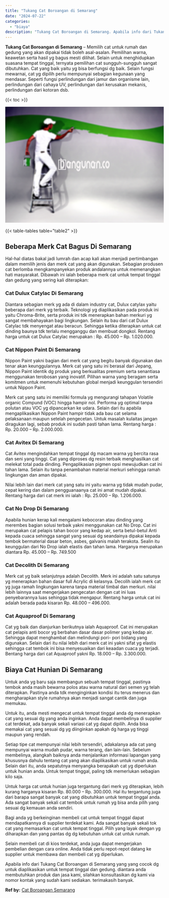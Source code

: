 ```yaml
---
title: "Tukang Cat Boroangan di Semarang"
date: "2024-07-22"
categories: 
  - "biaya"
description: "Tukang Cat Boroangan di Semarang. Apabila info dari Tukang Cat Boroangan di Semarang yang yang cocok dg untuk diaplikasikan untuk tempat tinggal dan gedung...."
---
```


**Tukang Cat Boroangan di Semarang** – Memilih cat untuk rumah dan gedung yang akan dipakai tidak boleh asal-asalan. Pemilihan warna, keawetan serta hasil yg bagus mesti dilihat. Selain untuk menghidupkan suasana tempat tinggal, ternyata pemilihan cat sungguh-sungguh sangat dibutuhkan. Cat yang baik yaitu yg bisa berfungsi dg baik. Selain fungsi mewarnai, cat yg dipilih perlu mempunyai sebagian kegunaan yang mendasar. Seperti fungsi perlindungan dari jamur dan organisme lain, perlindungan dari cahaya UV, perlindungan dari kerusakan mekanis, perlindungan dari kotoran dsb.

{{< toc >}}

![Tukang Cat Boroangan di Semarang](/images/jasa-cat-murah15.png)

{{< table-tables table="table2" >}}

## Beberapa Merk Cat Bagus Di Semarang

Hal-hal diatas bakal jadi lumrah dan acap kali akan menjadi pertimbangan dalam memilih jenis dan merk cat yang akan digunakan. Sebagian produsen cat berlomba mengkampanyekan produk andalannya untuk memenangkan hati masyarakat. Dibawah ini ialah beberapa merk cat untuk tempat tinggal dan gedung yang sering kali diterapkan:

### Cat Dulux Catylac Di Semarang

Diantara sebagian merk yg ada di dalam industry cat, Dulux catylax yaitu beberapa dari merk yg terbaik. Teknologi yg diaplikasikan pada produk ini yaitu Chroma-Brite, serta produk ini tdk menerapkan bahan merkuri yg sangat membahayakan bagi lingkungan. Selain itu bau dari cat Dulux Catylac tdk menyengat atau beracun. Sehingga ketika diterapkan untuk cat dinding baunya tdk terlalu mengganggu dan membuat dongkol. Rentang harga untuk cat Dulux Catylac merupakan : Rp. 45.000 – Rp. 1.020.000.

### Cat Nippon Paint Di Semarang

Nippon Paint yakni bagian dari merk cat yang begitu banyak digunakan dan tenar akan keunggulannya. Merk cat yang satu ini berasal dari Jepang, Nippon Paint identik dg produk yang berkualitas premium serta senantiasa menggunakan terobosan yang inovatif. Pilihan warna yang beragam serta komitmen untuk memenuhi kebutuhan global menjadi keunggulan tersendiri untuk Nippon Paint.

Merk cat yang satu ini memiliki formula yg mengurangi tahapan Volatile organic Compund (VOC) hingga hampir nol. Performa yg optimal tanpa polutan atau VOC yg dipancarkan ke udara. Selain dari itu apabila mengaplikasikan Nippon Paint hampir tidak ada bau cat selama pelaksanaan maupun setelah pengecetan. Untuk masalah kulaitas jangan diragukan lagi, sebab produk ini sudah pasti tahan lama. Rentang harga : Rp. 20.000 – Rp. 2.000.000.

### Cat Avitex Di Semarang

Cat Avitex mengindahkan tempat tinggal dg macam warna yg bercita rasa dan seni yang tinggi. Cat yang diproses dg resin terbaik menghasilkan cat melekat total pada dinding. Pengaplikasian pigmen opsi mewujudkan cat ini tahan lama. Selain itu tanpa penambahan material merkuri sehingga ramah lingkungan dan aman dipakai.

Nilai lebih lain dari merk cat yang satu ini yaitu warna yg tidak mudah pudar, cepat kering dan dalam pengguanaanya cat ini amat mudah dipakai. Rentang harga dari cat merk ini ialah : Rp. 25.000 – Rp. 1.206.000.

### Cat No Drop Di Semarang

Apabila hunian kerap kali mengalami kebocoran atau dinding yang merembes bagian solusi terbaik yakni menggunakan cat No Drop. Cat ini merupakan cat pelapis tahan bocor yang kedap air, serta betul-betul Anti kepada cuaca sehingga sangat yang sesuai dg seandainya dipakai kepada tembok bermaterial dasar beton, asbes, galvanis malah terakota. Sealin itu keunggulan dari No Drop ialah elastis dan tahan lama. Harganya merupakan diantara Rp. 45.000 – Rp. 749.500

### Cat Decolith Di Semarang

Merk cat yg baik selanjutnya adalah Decolith. Merk ini adalah satu satunya yg menerapkan bahan dasar full Acrylic di kelasnya. Decolih ialah merk cat yg juga ramah lingkungan karena tanpa material timbal dan merkuri. nilai lebih lainnya saat mengerjakan pengecatan dengan cat ini luas penyebarannya luas sehingga tidak mengapur. Rentang harga untuk cat ini adalah berada pada kisaran Rp. 48.000 – 496.000.

### Cat Aquaproof Di Semarang

Cat yg baik dan dianjurkan berikutnya ialah Aquaproof. Cat ini merupakan cat pelapis anti bocor yg berbahan dasar dasar polimer yang kedap air. Sehingga dapat menghambat dan melindungi pori- pori bidang yang digunakan. Selain dari itu nilai lebih dari merk cat ini yakni sifat yg elastis sehingga cat tembok ini bisa menyesuaikan dari keaadan cuaca yg terjadi. Bentang harga dari cat Aquaproof yakni Rp. 18.000 – Rp. 3.300.000.

## Biaya Cat Hunian Di Semarang

Untuk anda yg baru saja membangun sebuah tempat tinggal, pastinya tembok anda masih bewarna polos atau warna natural dari semen yg telah diterapkan. Pastinya anda tdk menginginkan kondisi itu terus menerus dan mengharapkan style rumahnya akan menjadi sangat cantik dan juga memukau.

Untuk itu, anda mesti mengecat untuk tempat tinggal anda dg menerapkan cat yang sesuai dg yang anda inginkan. Anda dapat membelinya di supplier cat terdekat, ada banyak sekali variasi cat yg dapat dipilih. Anda bisa memakai cat yang sesuai dg yg diinginkan apakah dg harga yg tinggi maupun yang rendah.

Setiap tipe cat mempunyai nilai lebih tersendiri, adakalanya ada cat yang mempunyai warna mudah pudar, warna terang, dan lain-lain. Sebelum membelinya, alangkah baiknya anda menjalankan informasi lapangan yang khususnya dahulu tentang cat yang akan diaplikasikan untuk rumah anda. Selain dari itu, anda sepatutnya menyangka berapakah cat yg diperlukan untuk hunian anda. Untuk tempat tinggal, paling tdk memerlukan sebagian kilo saja.

Untuk harga cat untuk hunian juga tergantung dari merk yg diterapkan, lebih kurang harganya kisaran Rp. 80.000 – Rp. 300.000. Hal itu tergantung juga dari barapa sangat banyak cat yang dibutuhkan untuk tempat tinggal anda. Ada sangat banyak sekali cat tembok untuk rumah yg bisa anda pilih yang sesuai dg kemauan anda sendiri.

Bagi anda yg berkeinginan membeli cat untuk tempat tinggal dapat mendapatkannya di supplier terdekat kami. Ada sangat banyak sekali tok cat yang memasarkan cat untuk tempat tinggal. Pilih yang layak dengan yg diharapkan dan yang pantas dg dg kebutuhan untuk cat untuk rumah.

Selain membeli cat di kios terdekat, anda juga dapat mengerjakan pembelian dengan cara online. Anda tidak perlu repot-repot datang ke supplier untuk membawa dan membeli cat yg diperlukan.

Apabila info dari Tukang Cat Boroangan di Semarang yang yang cocok dg untuk diaplikasikan untuk tempat tinggal dan gedung. diantara anda membutuhkan produk dan jasa kami, silahkan konsultasikan dg kami via nomor kontak yang sudah kami sediakan. terimakasih banyak.

**Ref by:** [Cat Boroangan Semarang](https://id.wikipedia.org/wiki/Cat)
